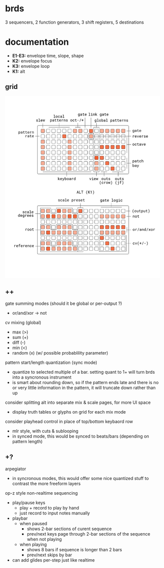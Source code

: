 # brds

3 sequencers, 2 function generators, 3 shift registers, 5 destinations

# documentation

- **E1-E3:** envelope time, slope, shape
- **K2:** envelope focus
- **K3:** envelope loop
- **K1:** alt

## grid

![brds grid docs](doc/brds.png)

## ++

gate summing modes (should it be global or per-output ?)
- or/and/xor -> not

cv mixing (global)
- max (>)
- sum (+)
- diff (-)
- min (<)
- random (x) (w/ possible probablility parameter)

pattern start/length quantization (sync mode)
- quantize to selected multiple of a bar. setting quant to 1+ will turn brds into a syncronous instrument
- is smart about rounding down, so if the pattern ends late and there is no or very little information in the pattern, it will truncate down rather than up

consider splitting alt into separate mix & scale pages, for more UI space
- display truth tables or glyphs on grid for each mix mode 

consider playhead control in place of top/bottom keybaord row
- mlr style, with cuts & sublooping
- in synced mode, this would be synced to beats/bars (depending on pattern length)

## +?

arpegiator
- in syncronous modes, this would offer some nice quantized stuff to contrast the more freeform layers

op-z style non-realtime sequencing
- play/pause keys
  - play + record to play by hand
  - just record to input notes manually
- playbar
  - when paused 
    - shows 2-bar sections of curent sequence
    - prev/next keys page through 2-bar sections of the sequence when not playing
  - when playing
    - shows 8 bars if sequence is longer than 2 bars
    - prev/next skips by bar
- can add glides per-step just like realtime
